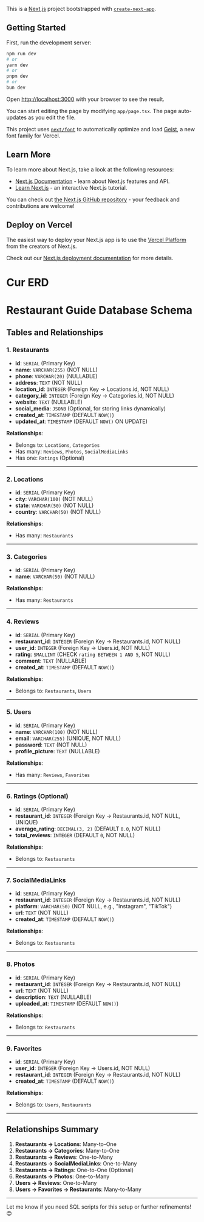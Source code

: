 This is a [Next.js](https://nextjs.org) project bootstrapped with [`create-next-app`](https://nextjs.org/docs/app/api-reference/cli/create-next-app).

## Getting Started

First, run the development server:

```bash
npm run dev
# or
yarn dev
# or
pnpm dev
# or
bun dev
```

Open [http://localhost:3000](http://localhost:3000) with your browser to see the result.

You can start editing the page by modifying `app/page.tsx`. The page auto-updates as you edit the file.

This project uses [`next/font`](https://nextjs.org/docs/app/building-your-application/optimizing/fonts) to automatically optimize and load [Geist](https://vercel.com/font), a new font family for Vercel.

## Learn More

To learn more about Next.js, take a look at the following resources:

- [Next.js Documentation](https://nextjs.org/docs) - learn about Next.js features and API.
- [Learn Next.js](https://nextjs.org/learn) - an interactive Next.js tutorial.

You can check out [the Next.js GitHub repository](https://github.com/vercel/next.js) - your feedback and contributions are welcome!

## Deploy on Vercel

The easiest way to deploy your Next.js app is to use the [Vercel Platform](https://vercel.com/new?utm_medium=default-template&filter=next.js&utm_source=create-next-app&utm_campaign=create-next-app-readme) from the creators of Next.js.

Check out our [Next.js deployment documentation](https://nextjs.org/docs/app/building-your-application/deploying) for more details.


# Cur ERD
# Restaurant Guide Database Schema

## Tables and Relationships

### 1. Restaurants
- **id**: `SERIAL` (Primary Key)
- **name**: `VARCHAR(255)` (NOT NULL)
- **phone**: `VARCHAR(20)` (NULLABLE)
- **address**: `TEXT` (NOT NULL)
- **location_id**: `INTEGER` (Foreign Key → Locations.id, NOT NULL)
- **category_id**: `INTEGER` (Foreign Key → Categories.id, NOT NULL)
- **website**: `TEXT` (NULLABLE)
- **social_media**: `JSONB` (Optional, for storing links dynamically)
- **created_at**: `TIMESTAMP` (DEFAULT `NOW()`)
- **updated_at**: `TIMESTAMP` (DEFAULT `NOW()` ON UPDATE)

**Relationships**:
- Belongs to: `Locations`, `Categories`
- Has many: `Reviews`, `Photos`, `SocialMediaLinks`
- Has one: `Ratings` (Optional)

---

### 2. Locations
- **id**: `SERIAL` (Primary Key)
- **city**: `VARCHAR(100)` (NOT NULL)
- **state**: `VARCHAR(50)` (NOT NULL)
- **country**: `VARCHAR(50)` (NOT NULL)

**Relationships**:
- Has many: `Restaurants`

---

### 3. Categories
- **id**: `SERIAL` (Primary Key)
- **name**: `VARCHAR(50)` (NOT NULL)

**Relationships**:
- Has many: `Restaurants`

---

### 4. Reviews
- **id**: `SERIAL` (Primary Key)
- **restaurant_id**: `INTEGER` (Foreign Key → Restaurants.id, NOT NULL)
- **user_id**: `INTEGER` (Foreign Key → Users.id, NOT NULL)
- **rating**: `SMALLINT` (CHECK `rating BETWEEN 1 AND 5`, NOT NULL)
- **comment**: `TEXT` (NULLABLE)
- **created_at**: `TIMESTAMP` (DEFAULT `NOW()`)

**Relationships**:
- Belongs to: `Restaurants`, `Users`

---

### 5. Users
- **id**: `SERIAL` (Primary Key)
- **name**: `VARCHAR(100)` (NOT NULL)
- **email**: `VARCHAR(255)` (UNIQUE, NOT NULL)
- **password**: `TEXT` (NOT NULL)
- **profile_picture**: `TEXT` (NULLABLE)

**Relationships**:
- Has many: `Reviews`, `Favorites`

---

### 6. Ratings (Optional)
- **id**: `SERIAL` (Primary Key)
- **restaurant_id**: `INTEGER` (Foreign Key → Restaurants.id, NOT NULL, UNIQUE)
- **average_rating**: `DECIMAL(3, 2)` (DEFAULT `0.0`, NOT NULL)
- **total_reviews**: `INTEGER` (DEFAULT `0`, NOT NULL)

**Relationships**:
- Belongs to: `Restaurants`

---

### 7. SocialMediaLinks
- **id**: `SERIAL` (Primary Key)
- **restaurant_id**: `INTEGER` (Foreign Key → Restaurants.id, NOT NULL)
- **platform**: `VARCHAR(50)` (NOT NULL, e.g., "Instagram", "TikTok")
- **url**: `TEXT` (NOT NULL)
- **created_at**: `TIMESTAMP` (DEFAULT `NOW()`)

**Relationships**:
- Belongs to: `Restaurants`

---

### 8. Photos
- **id**: `SERIAL` (Primary Key)
- **restaurant_id**: `INTEGER` (Foreign Key → Restaurants.id, NOT NULL)
- **url**: `TEXT` (NOT NULL)
- **description**: `TEXT` (NULLABLE)
- **uploaded_at**: `TIMESTAMP` (DEFAULT `NOW()`)

**Relationships**:
- Belongs to: `Restaurants`

---

### 9. Favorites
- **id**: `SERIAL` (Primary Key)
- **user_id**: `INTEGER` (Foreign Key → Users.id, NOT NULL)
- **restaurant_id**: `INTEGER` (Foreign Key → Restaurants.id, NOT NULL)
- **created_at**: `TIMESTAMP` (DEFAULT `NOW()`)

**Relationships**:
- Belongs to: `Users`, `Restaurants`

---

## Relationships Summary
1. **Restaurants → Locations**: Many-to-One
2. **Restaurants → Categories**: Many-to-One
3. **Restaurants → Reviews**: One-to-Many
4. **Restaurants → SocialMediaLinks**: One-to-Many
5. **Restaurants → Ratings**: One-to-One (Optional)
6. **Restaurants → Photos**: One-to-Many
7. **Users → Reviews**: One-to-Many
8. **Users → Favorites → Restaurants**: Many-to-Many

---

Let me know if you need SQL scripts for this setup or further refinements! 😊